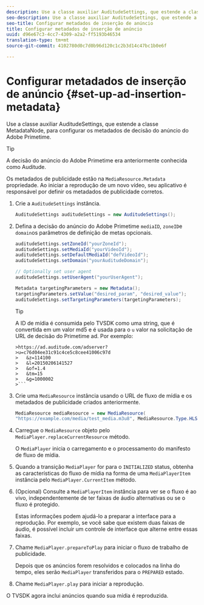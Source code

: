 ```yaml
---
description: Use a classe auxiliar AuditudeSettings, que estende a classe MetadataNode, para configurar os metadados de decisão do anúncio do Adobe Primetime.
seo-description: Use a classe auxiliar AuditudeSettings, que estende a classe MetadataNode, para configurar os metadados de decisão do anúncio do Adobe Primetime.
seo-title: Configurar metadados de inserção de anúncio
title: Configurar metadados de inserção de anúncio
uuid: d96e67c3-4cc7-4309-a2a2-ff5193b46534
translation-type: tm+mt
source-git-commit: 4102780d0c7d0b96d120c1c2b3d14c47bc1b0e6f

---
```



# Configurar metadados de inserção de anúncio {#set-up-ad-insertion-metadata}

Use a classe auxiliar AuditudeSettings, que estende a classe MetadataNode, para configurar os metadados de decisão do anúncio do Adobe Primetime.

>[!TIP]
>
>A decisão do anúncio do Adobe Primetime era anteriormente conhecida como Auditude.

Os metadados de publicidade estão na `MediaResource.Metadata` propriedade. Ao iniciar a reprodução de um novo vídeo, seu aplicativo é responsável por definir os metadados de publicidade corretos.

1. Crie a `AuditudeSettings` instância.

   ```java
   AuditudeSettings auditudeSettings = new AuditudeSettings();
   ```

1. Defina a decisão do anúncio do Adobe Primetime `mediaID`, `zoneID`e `domain`os parâmetros de definição de metas opcionais.

   ```java
   auditudeSettings.setZoneId("yourZoneId"); 
   auditudeSettings.setMediaId("yourVideoId"); 
   auditudeSettings.setDefaultMediaId("defVideoId"); 
   auditudeSettings.setDomain("yourAuditudeDomain"); 
   
   // Optionally set user agent  
   auditudeSettings.setUserAgent("yourUserAgent"); 
   
   Metadata targetingParameters = new Metadata(); 
   targetingParameters.setValue("desired_param", "desired_value"); 
   auditudeSettings.setTargetingParameters(targetingParameters);
   ```

   >[!TIP]
   >
   >A ID de mídia é consumida pelo TVSDK como uma string, que é convertida em um valor md5 e é usada para o `u` valor na solicitação de URL de decisão do Primetime ad. Por exemplo:
   >
   >
   ```
   >https://ad.auditude.com/adserver?
   >u=c76d04ee31c91c4ce5c8cee41006c97d
   >   &z=114100 
   >   &l=20150206141527 
   >   &of=1.4 
   >   &tm=15 
   >   &g=1000002
   >```

1. Crie uma `MediaResource` instância usando o URL de fluxo de mídia e os metadados de publicidade criados anteriormente.

   ```java
   MediaResource mediaResource = new MediaResource( 
   "https://example.com/media/test_media.m3u8", MediaResource.Type.HLS, Metadata);
   ```

1. Carregue o `MediaResource` objeto pelo `MediaPlayer.replaceCurrentResource` método.

   O `MediaPlayer` inicia o carregamento e o processamento do manifesto de fluxo de mídia.

1. Quando a transição `MediaPlayer` for para o `INITIALIZED` status, obtenha as características do fluxo de mídia na forma de uma `MediaPlayerItem` instância pelo `MediaPlayer.CurrentItem` método.
1. (Opcional) Consulte a `MediaPlayerItem` instância para ver se o fluxo é ao vivo, independentemente de ter faixas de áudio alternativas ou se o fluxo é protegido.

   Estas informações podem ajudá-lo a preparar a interface para a reprodução. Por exemplo, se você sabe que existem duas faixas de áudio, é possível incluir um controle de interface que alterne entre essas faixas.

1. Chame `MediaPlayer.prepareToPlay` para iniciar o fluxo de trabalho de publicidade.

   Depois que os anúncios forem resolvidos e colocados na linha do tempo, eles serão `MediaPlayer` transferidos para o `PREPARED` estado.
1. Chame `MediaPlayer.play` para iniciar a reprodução.

O TVSDK agora inclui anúncios quando sua mídia é reproduzida.
